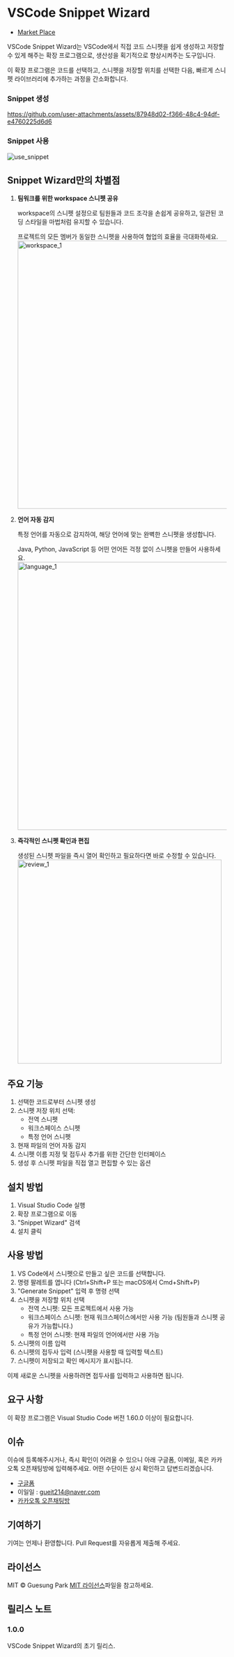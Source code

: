 # VSCode Snippet Wizard

- [Market Place](https://marketplace.visualstudio.com/items?itemName=guesung.snippet-wizard)

VSCode Snippet Wizard는 VSCode에서 직접 코드 스니펫을 쉽게 생성하고 저장할 수 있게 해주는 확장 프로그램으로, 생산성을 획기적으로 향상시켜주는 도구입니다. 

이 확장 프로그램은 코드를 선택하고, 스니펫을 저장할 위치를 선택한 다음, 빠르게 스니펫 라이브러리에 추가하는 과정을 간소화합니다.

### Snippet 생성

https://github.com/user-attachments/assets/87948d02-f366-48c4-94df-e4760225d6d6

### Snippet 사용

![use_snippet](https://github.com/user-attachments/assets/6f4ffdf0-37a7-407d-8281-2800ab479705)

## Snippet Wizard만의 차별점
1. **팀워크를 위한 workspace 스니펫 공유**

      workspace의 스니펫 설정으로 팀원들과 코드 조각을 손쉽게 공유하고, 일관된 코딩 스타일을 마법처럼 유지할 수 있습니다. 
      
      프로젝트의 모든 멤버가 동일한 스니펫을 사용하여 협업의 효율을 극대화하세요.
      <img width="615" alt="workspace_1" src="https://github.com/user-attachments/assets/d2be4f7c-448c-4c42-97e2-cb680d37a67e">


1. **언어 자동 감지**

      특정 언어를 자동으로 감지하여, 해당 언어에 맞는 완벽한 스니펫을 생성합니다. 
      
      Java, Python, JavaScript 등 어떤 언어든 걱정 없이 스니펫을 만들어 사용하세요.
      <img width="615" alt="language_1" src="https://github.com/user-attachments/assets/5b8b49e9-9331-42b6-bac0-d8a89f4c49b5">
      
2. **즉각적인 스니펫 확인과 편집**
      
      생성된 스니펫 파일을 즉시 열어 확인하고 필요하다면 바로 수정할 수 있습니다.
      <img width="468" alt="review_1" src="https://github.com/user-attachments/assets/b78a4fab-8e5f-4369-81e5-ba747a943ce3">

## 주요 기능
1. 선택한 코드로부터 스니펫 생성
2. 스니펫 저장 위치 선택:
     - 전역 스니펫
     - 워크스페이스 스니펫
     - 특정 언어 스니펫
3. 현재 파일의 언어 자동 감지
4. 스니펫 이름 지정 및 접두사 추가를 위한 간단한 인터페이스
5. 생성 후 스니펫 파일을 직접 열고 편집할 수 있는 옵션


## 설치 방법

1. Visual Studio Code 실행
2. 확장 프로그램으로 이동
3. "Snippet Wizard" 검색
4. 설치 클릭

## 사용 방법

1. VS Code에서 스니펫으로 만들고 싶은 코드를 선택합니다.
2. 명령 팔레트를 엽니다 (Ctrl+Shift+P 또는 macOS에서 Cmd+Shift+P)
3. "Generate Snippet" 입력 후 명령 선택
4. 스니펫을 저장할 위치 선택
   - 전역 스니펫: 모든 프로젝트에서 사용 가능
   - 워크스페이스 스니펫: 현재 워크스페이스에서만 사용 가능 (팀원들과 스니펫 공유가 가능합니다.)
   - 특정 언어 스니펫: 현재 파일의 언어에서만 사용 가능
5. 스니펫의 이름 입력
6. 스니펫의 접두사 입력 (스니펫을 사용할 때 입력할 텍스트)
7. 스니펫이 저장되고 확인 메시지가 표시됩니다.

이제 새로운 스니펫을 사용하려면 접두사를 입력하고 사용하면 됩니다.

## 요구 사항

이 확장 프로그램은 Visual Studio Code 버전 1.60.0 이상이 필요합니다.

## 이슈

이슈에 등록해주시거나, 즉시 확인이 어려울 수 있으니 아래 구글폼, 이메일, 혹은 카카오톡 오픈채팅방에 입력해주세요. 어떤 수단이든 상시 확인하고 답변드리겠습니다.

- [구글폼](https://forms.gle/yDXxiw1oP7J4gVDp8)
- 이일일 : <gueit214@naver.com>
- [카카오톡 오픈채팅방](https://open.kakao.com/o/g1bBg9Dg)


## 기여하기

기여는 언제나 환영합니다. Pull Request를 자유롭게 제출해 주세요.

## 라이선스

MIT © Guesung Park [MIT 라이선스](LICENSE)파일을 참고하세요.

## 릴리스 노트

### 1.0.0

VSCode Snippet Wizard의 초기 릴리스.
